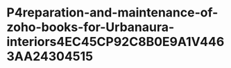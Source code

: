 # P4reparation-and-maintenance-of-zoho-books-for-Urbanaura-interiors4EC45CP92C8B0E9A1V4463AA24304515